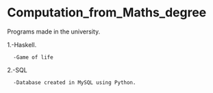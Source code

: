 # Computation_from_Maths_degree

Programs made in the university.

  1.-Haskell.
  
      -Game of life
      
  2.-SQL
  
      -Database created in MySQL using Python.

